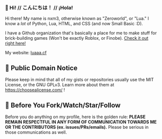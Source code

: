 ### 👋 Hi! // こんにちは！ // ¡Hola!

Hi there! My name is nxm3, otherwise known as "Zeroworld", or "Lua."
I know a *lot* of Python, Lua, HTML, and CSS (and now Small Basic :D).

I have a Github organization that's basically a place for me to make stuff for brick-building games (Won't be exactly Roblox, or Finobe). [Check it out right here!](https://github.com/lakemichiganindustries)

My website: [luaaa.cf](luaaa.cf)

## 📝 Public Domain Notice

Please keep in mind that all of my gists or repositories usually use the MIT License, or the GNU GPLv3. Learn more about them at https://choosealicense.com/ !

## 🛑 Before You Fork/Watch/Star/Follow

Before you do anything on my profile, here is the golden rule: **PLEASE REMAIN RESPECTFUL IN ANY FORM OF COMMUNICATION TOWARDS ME OR THE CONTRIBUTORS (ex. issues/PRs/emails).** Please be serious in those communications as well.

